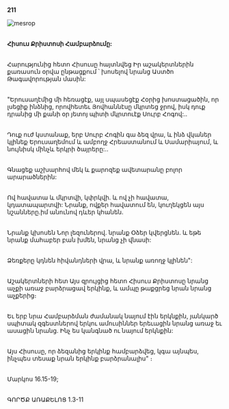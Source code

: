 **211**

![mesrop](https://volamar.ru/audio_video/foto/01/detbible/B438.BMP)

\
**Հիսուս Քրիստոսի Համբարձումը:**

\
Հարությունից հետո Հիսուսը հայտնվեց Իր աշակերտներին քառասուն օրվա ընթացքում ՝ խոսելով նրանց Աստծո Թագավորության մասին:

\
"Երուսաղէմից մի հեռացէք, այլ սպասեցէք Հօրից խոստացածին, որ լսեցիք ինձնից, որովհետեւ Յովհաննէսը մկրտեց ջրով, իսկ դուք դրանից մի քանի օր յետոյ պիտի մկրտուէք Սուրբ Հոգով:..

\
Դուք ուժ կստանաք, երբ Սուրբ Հոգին գա ձեզ վրա, և ինձ վկաներ կլինեք Երուսաղեմում և ամբողջ Հրեաստանում և Սամարիայում, և նույնիսկ մինչև երկրի ծայրերը:..

\
Գնացեք աշխարհով մեկ և քարոզեք ավետարանը բոլոր արարածներին:

\
Ով հավատա և մկրտվի, կփրկվի. և ով չի հավատա, կդատապարտվի: Նրանք, ովքեր հավատում են, կուղեկցեն այս նշանները.իմ անունով դևեր կհանեն.

\
Նրանք կխոսեն Նոր լեզուներով. նրանք Օձեր կվերցնեն. և եթե նրանք մահաբեր բան խմեն, նրանց չի վնասի:

\
Ձեռքերը կդնեն հիվանդների վրա, և նրանք առողջ կլինեն":

\
Աշակերտների հետ Այս զրույցից հետո Հիսուս Քրիստոսը նրանց աչքի առաջ բարձրացավ երկինք, և ամպը թաքցրեց նրան նրանց աչքերից։

\
Եւ երբ նրա Համբարձման ժամանակ նայում էին երկնքին, յանկարծ սպիտակ զգեստներով երկու ամուսիններ երեւացին նրանց առաջ եւ ասացին նրանց. Ինչ ես կանգնած ու նայում երկնքին:

\
Այս Հիսուսը, որ ձեզանից երկինք համբարձվեց, կգա այնպես, ինչպես տեսաք նրան երկինք բարձրանալիս" ։

\
Մարկոս 16.15-19;

\
ԳՈՐԾՔ ԱՌԱՔԵԼՈՑ 1.3-11
